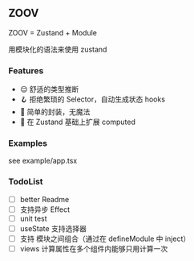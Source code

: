 ## ZOOV

ZOOV = Zustand + Module

用模块化的语法来使用 zustand

### Features

- 😌 舒适的类型推断
- 🪝 拒绝繁琐的 Selector，自动生成状态 hooks
- 🍳 简单的封装，无魔法
- 🧮 在 Zustand 基础上扩展 computed

### Examples

see example/app.tsx

### TodoList

- [ ] better Readme
- [ ] 支持异步 Effect
- [ ] unit test
- [ ] useState 支持选择器
- [ ] 支持 模块之间组合（通过在 defineModule 中 inject）
- [ ] views 计算属性在多个组件内能够只用计算一次
